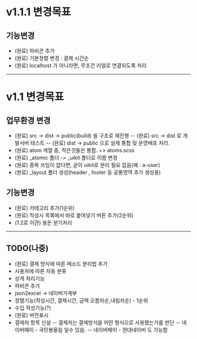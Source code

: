 # v1.1.1 변경목표
## 기능변경
- (완료) 파비콘 추가
- (완료) 기본정렬 변경 : 결제 시간순
- (완료) localhost 가 아니라면, 무조건 리얼로 연결되도록 처리

----

# v1.1 변경목표
## 업무환경 변경
- (완료) src -> dist -> public(build) 을 구조로 재진행
-- (완료) src -> dist 로 개발서버 테스트
-- (완료) dist -> public 으로 실제 통합 및 운영배포 처리.
- (완료) atom 계열 중, 작은것들은 통합. => atoms.scss
- (완료) _atomic 폴더 -> _uikit 폴더로 이름 변경
- (완료) 중복 쓰임이 없다면, 굳이 uikit로 분리 필요 없음(예 : a-user)
- (완료) _layout 폴더 생성(header , footer 등 공통영역 추가 생성용)


## 기능변경
- (완료) 카테고리 추가(1순위)
- (완료) 작성시 목록에서 바로 붙여넣기 버튼 추가(2순위)
- (1.2로 이관) 용돈 분기처리

----

## TODO(나중)
- (완료) 결제 방식에 따른 메소드 분리법 추가
- 사용처에 따른 자동 분류
- 상계 처리기능
- 파비콘 추가
- json2excel -> 네이버가계부
- 정렬기능(작성시간, 결제시간, 금액 오름차순,내림차순) - 1순위
- 수입 작성기능(?)
- (완료) 버전표시
- 결제처 항목 신설
-- 결제처는 결제방식을 어떤 형식으로 사용했는가를 판단
-- 네이버페이 - 국민봉올림 일수 있음.
-- 네이버페이 - 현대네이버 도 가능함
